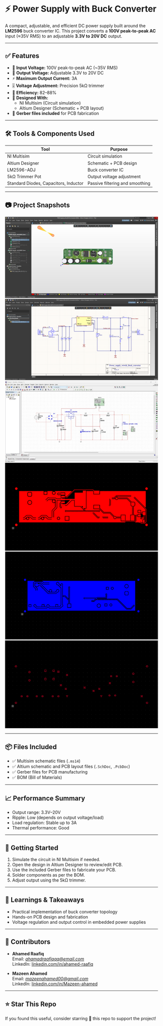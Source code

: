 # ⚡ Power Supply with Buck Converter

A compact, adjustable, and efficient DC power supply built around the **LM2596** buck converter IC. This project converts a **100V peak-to-peak AC** input (≈35V RMS) to an adjustable **3.3V to 20V DC** output.

---

## ✅ Features

- 🔌 **Input Voltage:** 100V peak-to-peak AC (~35V RMS)
- 🔋 **Output Voltage:** Adjustable 3.3V to 20V DC
- ⚡ **Maximum Output Current:** 3A
- 🎚️ **Voltage Adjustment:** Precision 5kΩ trimmer
- 🔧 **Efficiency:** 82–88%
- 🧩 **Designed With:**
  - NI Multisim (Circuit simulation)
  - Altium Designer (Schematic + PCB layout)
- 📁 **Gerber files included** for PCB fabrication

---

## 🛠️ Tools & Components Used

| Tool              | Purpose                        |
|------------------|--------------------------------|
| NI Multisim       | Circuit simulation             |
| Altium Designer   | Schematic + PCB design         |
| LM2596-ADJ        | Buck converter IC              |
| 5kΩ Trimmer Pot   | Output voltage adjustment      |
| Standard Diodes, Capacitors, Inductor | Passive filtering and smoothing |

---

## 📷 Project Snapshots

![image alt](https://github.com/OpenCircuitt/Power_Supply_With_Buck_Converter/blob/be4e13b1af48f9d9a1a8b96c5990f2fc85fe6ed4/Images/Altim%20PCB%203D%20Image.jpg)
![image alt](https://github.com/OpenCircuitt/Power_Supply_With_Buck_Converter/blob/be4e13b1af48f9d9a1a8b96c5990f2fc85fe6ed4/Images/Altium%20schematic.png)
![image alt](https://github.com/OpenCircuitt/Power_Supply_With_Buck_Converter/blob/be4e13b1af48f9d9a1a8b96c5990f2fc85fe6ed4/Images/Multisim%20Circuit.jpg)
![image alt](https://github.com/OpenCircuitt/Power_Supply_With_Buck_Converter/blob/be4e13b1af48f9d9a1a8b96c5990f2fc85fe6ed4/Images/Top%20Layer.png)
![image alt](https://github.com/OpenCircuitt/Power_Supply_With_Buck_Converter/blob/be4e13b1af48f9d9a1a8b96c5990f2fc85fe6ed4/Images/Bottom%20Layer.png)
![image alt](https://github.com/OpenCircuitt/Power_Supply_With_Buck_Converter/blob/be4e13b1af48f9d9a1a8b96c5990f2fc85fe6ed4/Images/Drill%20Drawings.png)

---

## 📦 Files Included

- ✅ Multisim schematic files (`.ms14`)
- ✅ Altium schematic and PCB layout files (`.SchDoc`, `.PcbDoc`)
- ✅ Gerber files for PCB manufacturing
- ✅ BOM (Bill of Materials)

---

## 📈 Performance Summary

- Output range: 3.3V–20V
- Ripple: Low (depends on output voltage/load)
- Load regulation: Stable up to 3A
- Thermal performance: Good 

---

## 🚀 Getting Started

1. Simulate the circuit in NI Multisim if needed.
2. Open the design in Altium Designer to review/edit PCB.
3. Use the included Gerber files to fabricate your PCB.
4. Solder components as per the BOM.
5. Adjust output using the 5kΩ trimmer.

---

## 🧠 Learnings & Takeaways

- Practical implementation of buck converter topology
- Hands-on PCB design and fabrication
- Voltage regulation and output control in embedded power supplies

---

## 👥 Contributors

- **Ahamed Raafiq**  
  Email: *ahamadraafiqqq@email.com*  
  LinkedIn: [linkedin.com/in/ahamed-raafiq](https://www.linkedin.com/in/ahamedraafiq/)

- **Mazeen Ahamed**  
  Email: *mazeenahamed00@gmail.com*  
  LinkedIn: [linkedin.com/in/Mazeen-ahamed](https://www.linkedin.com/in/mazeen-ahamed-3b9aa134b/)

---

## ⭐ Star This Repo

If you found this useful, consider starring 🌟 this repo to support the project!


